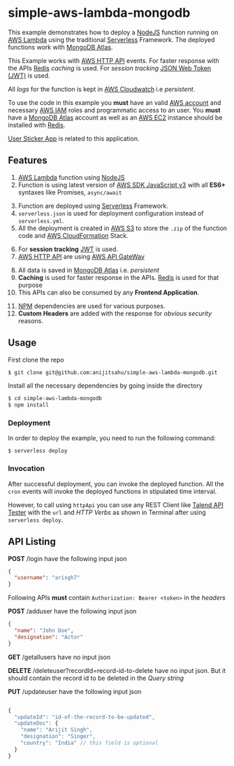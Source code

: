 # simple-aws-lambda-mongodb

This example demonstrates how to deploy a [NodeJS](https://nodejs.org/en/docs/) function running on [AWS Lambda](https://aws.amazon.com/lambda/) using the traditional [Serverless](https://www.serverless.com/framework/docs/providers/aws/guide/intro) Framework. The deployed functions work with [MongoDB Atlas](https://www.mongodb.com/docs/atlas/).

This Example works with [AWS HTTP API](https://docs.aws.amazon.com/apigateway/latest/developerguide/http-api-develop.html) events. For faster response with the APIs [Redis](https://redis.io/) *caching* is used. For *session tracking* [JSON Web Token (JWT)](https://jwt.io/) is used.

All *logs* for the function is kept in [AWS Cloudwatch](https://aws.amazon.com/cloudwatch/) i.e *persistent*.

To use the code in this example you **must** have an valid [AWS account](https://aws.amazon.com/account/) and necessary [AWS IAM](https://aws.amazon.com/iam/) roles and programmatic access to an user. You **must** have a [MongoDB Atlas](https://www.mongodb.com/docs/atlas/) account as well as an [AWS EC2](https://aws.amazon.com/ec2/) instance should be installed with [Redis](https://redis.io/).

[User Sticker App](https://github.com/anijitsahu/react-app-simple-user-sticker-app) is related to this application.

## Features
1. [AWS Lambda](https://aws.amazon.com/lambda/) function using [NodeJS](https://nodejs.org/en/docs/)
2. Function is using latest version of [AWS SDK JavaScript v3](https://docs.aws.amazon.com/sdk-for-javascript/v3/developer-guide/welcome.html) with all **ES6+**  syntaxes like Promises, `async/await`

<ol start="3">
  <li>
     Function are deployed using <a href="https://www.serverless.com/framework/docs/providers/aws/guide/intro">Serverless</a> Framework.
  </li>  
  <li>
    <code>serverless.json</code> is used for deployment configuration instead of <code>serverless.yml</code>.
  </li>  
  <li>
    All the deployment is created in <a href="https://aws.amazon.com/s3/">AWS S3</a> to store the <code>.zip</code> of the function code and <a href="https://aws.amazon.com/cloudformation/">AWS CloudFormation</a> Stack.
  </li>  
</ol>  


6. For **session tracking** [JWT](https://jwt.io/) is used.
7. [AWS HTTP API](https://docs.aws.amazon.com/apigateway/latest/developerguide/http-api-develop.html) are using [AWS API GateWay](https://aws.amazon.com/api-gateway/)

<ol start="8">
  <li> All data is saved in <a href="https://www.mongodb.com/docs/atlas/">MongoDB Atlas</a> i.e. <i>persistent</i>
  <li> <strong>Caching</strong> is used for faster response in the APIs. <a href="https://redis.io/">Redis</a> is used for that purpose</li> 
  <li> This APIs can also be consumed by any <b>Frontend Application</b>.</li> 
</ol>  

11. [NPM](https://www.npmjs.com/) dependencies are used for various purposes.
12. **Custom Headers** are added with the response for *obvious security* reasons.

## Usage

First clone the repo

```bash
$ git clone git@github.com:anijitsahu/simple-aws-lambda-mongodb.git
```
Install all the necessary dependencies by going inside the directory

```bash
$ cd simple-aws-lambda-mongodb
$ npm install
```


### Deployment

In order to deploy the example, you need to run the following command:

```
$ serverless deploy
```

### Invocation

After successful deployment, you can invoke the deployed function. 
All the `cron` events will invoke the deployed functions in stipulated time interval. 

However, to call using `httpApi` you can use any REST Client like [Talend API Tester](https://chrome.google.com/webstore/detail/talend-api-tester-free-ed/aejoelaoggembcahagimdiliamlcdmfm?hl=en) with the `url` and *HTTP Verbs* as shown in Terminal after using `serverless deploy`.

## API Listing

**POST** /login have the following input json
```json
{
  "username": "arisgh7"
} 
```
Following APIs **must** contain `Authorization: Bearer <token>` in the *headers* 

**POST** /adduser have the following input json
```json
{
  "name": "John Doe",
  "designation": "Actor"
}  
```

**GET** /getallusers have no input json

**DELETE** /deleteuser?recordId=record-id-to-delete have no input json. But it should contain the record id to be deleted in the *Query string*

**PUT** /updateuser have the following input json
```js

{
  "updateId": "id-of-the-record-to-be-updated",
  "updateDoc": {
    "name": "Arijit Singh",
    "designation": "Singer",
    "country": "India" // this field is optional
  }
}  
```


